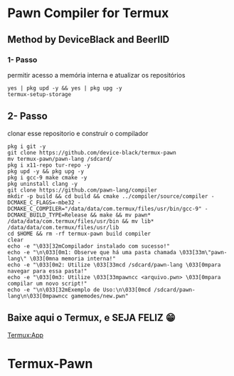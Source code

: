 # Pawn Compiler for Termux
## Method by DeviceBlack and BeerlID

### 1- Passo
permitir acesso a memória interna e atualizar os repositórios
```bsh
yes | pkg upd -y && yes | pkg upg -y
termux-setup-storage
```

## 2- Passo
clonar esse repositorio e construír o compilador
```bsh
pkg i git -y
git clone https://github.com/device-black/termux-pawn
mv termux-pawn/pawn-lang /sdcard/
pkg i x11-repo tur-repo -y
pkg upd -y && pkg upg -y
pkg i gcc-9 make cmake -y
pkg uninstall clang -y
git clone https://github.com/pawn-lang/compiler
mkdir -p build && cd build && cmake ../compiler/source/compiler -DCMAKE_C_FLAGS=-mbe32 -DCMAKE_C_COMPILER="/data/data/com.termux/files/usr/bin/gcc-9" -DCMAKE_BUILD_TYPE=Release && make && mv pawn* /data/data/com.termux/files/usr/bin && mv lib* /data/data/com.termux/files/usr/lib
cd $HOME && rm -rf termux-pawn build compiler
clear
echo -e "\033[32mCompilador instalado com sucesso!"
echo -e "\n\033[0m1: Observe que há uma pasta chamada \033[33m\"pawn-lang\" \033[0mna memoria interna!"
echo -e "\033[0m2: Utilize \033[33mcd /sdcard/pawn-lang \033[0mpara navegar para essa pasta!"
echo -e "\033[0m3: Utilize \033[33mpawncc <arquivo.pwn> \033[0mpara compilar um novo script!"
echo -e "\n\033[32mExemplo de Uso:\n\033[0mcd /sdcard/pawn-lang\n\033[0mpawncc gamemodes/new.pwn"
```

## Baixe aqui o Termux, e SEJA FELIZ 😁
[Termux:App](https://f-droid.org/repo/com.termux_118.apk)

# Termux-Pawn
